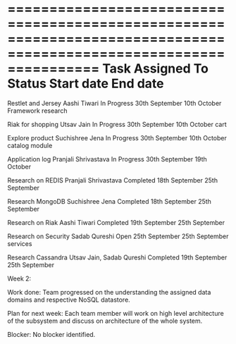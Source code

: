 ===================================================================================================================
Task			Assigned To		Status		Start date		End date
===================================================================================================================
Restlet and Jersey	Aashi Tiwari		In Progress	30th September 		10th October
Framework research 

Riak for shopping	Utsav Jain		In Progress	30th September		10th October 
cart
	
Explore product 	Suchishree Jena		In Progress	30th September		10th October
catalog module

Application log		Pranjali Shrivastava	In Progress	30th September		19th October

Research on REDIS	Pranjali Shrivastava	Completed	18th September		25th September

Research MongoDB	Suchishree Jena		Completed	18th September		25th September

Research on Riak	Aashi Tiwari		Completed	19th September		25th September

Research on Security	Sadab Qureshi		Open		25th September		25th September
services		

Research Cassandra	Utsav Jain, 
			Sadab Qureshi		Completed	19th September		25th September
			

Week 2:

Work done:
Team progressed on the understanding the assigned data domains and respective NoSQL datastore.

Plan for next week:
Each team member will work on high level architecture of the subsystem and discuss on architecture of the whole system.

Blocker:
No blocker identified.


